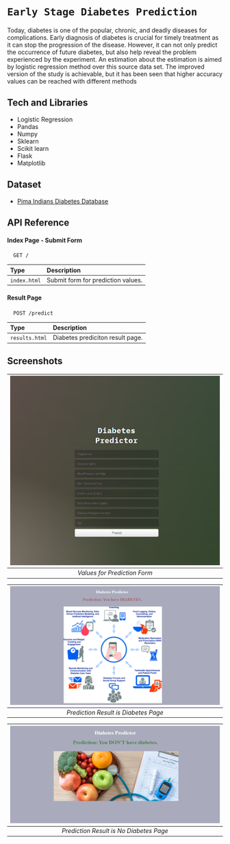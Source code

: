 
# `Early Stage Diabetes Prediction`
Today, diabetes is one of the popular, chronic, and deadly diseases for complications. Early diagnosis of diabetes is crucial for timely treatment as it can stop the progression of the disease. However, it can not only predict the occurrence of future diabetes, but also help reveal the problem experienced by the experiment. An estimation about the estimation is aimed by logistic regression method over this source data set. The improved version of the study is achievable, but it has been seen that higher accuracy values can be reached with different methods


## Tech and Libraries

- Logistic Regression
- Pandas
- Numpy
- Sklearn
- Scikit learn
- Flask
- Matplotlib



## Dataset

 - [Pima Indians Diabetes Database](https://www.kaggle.com/datasets/uciml/pima-indians-diabetes-database?datasetId=228)

## API Reference

#### Index Page - Submit Form

```http
  GET /
```

| Type     | Description                |
| :------- | :------------------------- |
| `index.html` | Submit form for prediction values. |

#### Result Page

```http
  POST /predict
```

| Type     | Description                       |
| :------- | :-------------------------------- |
| `results.html` | Diabetes prediciton result page. |




## Screenshots

| ![form](static/form.png) |
| :--:|
| *Values for Prediction Form* |

| ![diabetes](static/diabetes.png) |
| :--:|
| *Prediction Result is Diabetes Page* |

| ![no-diabetes](static/no-diabetes.png) |
| :--:|
| *Prediction Result is No Diabetes Page* |
